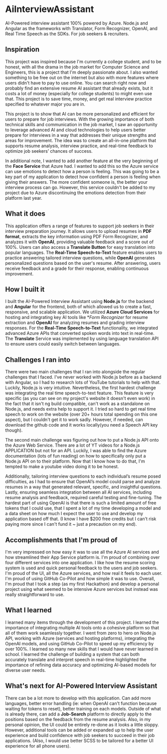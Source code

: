 # AiInterviewAssistant
AI-Powered interview assistant 100% powered by Azure. Node.js and Angular as the frameworks with Translator, Form Recognizer, OpenAI, and Real Time Speech as the SDKs. For job seekers &amp; recruiters.

## Inspiration
This project was inspired because I'm currently a college student, and to be honest, with all the drama in the job market for Computer Science and Engineers, this is a project that I'm deeply passionate about. I also wanted something to be free out on the internet but also with more features where users didn't have to pay to use online. You can search right now and probably find an extensive resume AI assistant that already exists, but it costs a lot of money (especially for college students) to might even use that. This project is to save time, money, and get real interview practice specified to whatever major you are in. 

This project is to show that AI can be more personalized and efficient for users to prepare for job interviews. With the growing importance of both technical skills and communication in the job market, I saw an opportunity to leverage advanced AI and cloud technologies to help users better prepare for interviews in a way that addresses their unique strengths and areas for improvement. The idea was to create an all-in-one platform that supports resume analysis, interview practice, and real-time feedback to optimize job seekers’ chances of success.

In additional note, I wanted to add another feature at the very beginning of the **Face Service** that Azure had. I wanted to add this so the Azure service can use emotions to detect how a person is feeling. This was going to be a key part of my application to detect how confident a person is feeling when giving their answers. The more confident someone is, the better your interview process can go. However, this service couldn't be added to my project due to Azure discontinuing the emotions detection from their platform last year.

## What it does
This application offers a range of features to support job seekers in their interview preparation journey. It allows users to upload resumes in **PDF format**, extracts the key information using PDF Form Recognizer, and analyzes it with **OpenAI**, providing valuable feedback and a score out of 100%. Users can also access a **Translate Button** for easy translation into popular languages. The **Real-Time Speech-to-Text** feature enables users to practice answering tailored interview questions, while **OpenAI** generates personalized questions based on the user's resume. After answering, users receive feedback and a grade for their response, enabling continuous improvement.

## How I built it
I built the AI-Powered Interview Assistant using **Node.js** for the backend and **Angular** for the frontend, both of which allowed us to create a fast, responsive, and scalable application. We utilized **Azure Cloud Services** for hosting and integrating key AI tools like **Form Recognizer* for resume extraction and **OpenAI** for analyzing resumes and grading interview responses. For the **Real-Time Speech-to-Text** functionality, we integrated advanced Azure APIs that converted spoken words into text in real-time. The **Translate** Service was implemented by using language translation API to ensure users could easily switch between languages.

## Challenges I ran into
There were two main challenges that I ran into alongside the regular challenges that I faced. I've never worked with Node.js before as a backend with Angular, so I had to research lots of YouTube tutorials to help with that. Luckily, Node.js is very intuitive. Nevertheless, the first hardest challenge was integrating the real time speech-to-text feature. This feature is very specific (as you can see on my project's website it doesn't even work) in the fact that it isn't ng build compatible, can't work as a standalone on Node.js, and needs extra help to support it. I tried so hard to get real time speech to work on the website (over 20+ hours total spending on this one aspect), but I couldn't get it to work sadly. However, if needed, can download the github code and it works locally(you need a Speech API key though).

The second main challenge was figuring out how to put a Node.js API onto the Azure Web Service. There are a lot of YT videos for a Node.js APPLICATION but not for an API. Luckily, I was able to find the Azure documentation (lots of fun reading) on how to specifically only put a Node.js API on to their platform. Now that I know how to do that, I'm tempted to make a youtube video doing it to be honest.

Additionally, tailoring interview questions to each individual’s resume posed difficulties, as I had to ensure that OpenAI’s model could parse and analyze resumes in a way that generated relevant, specific, and insightful questions. Lastly, ensuring seamless integration between all AI services, including resume analysis and feedback, required careful testing and fine-tuning. The hardest part of using OpenAI is that there is such a limited amount of free tokens that I could use, that I spent a lot of my time developing a model and a data sheet on how much I expect the user to use and develop my application based off that. (I know I have $200 free credits but I can't risk paying more since I can't fund it ~ just a precaution on my end).

## Accomplishments that I'm proud of
I'm very impressed on how easy it was to use all the Azure AI services and how streamlined their App Service platform is. I'm proud of combining over four different services into one application. I like how the resume scoring system is used and quick personal feedback to the users and job seekers. I'm proud of the UI, all the Azure services, and how real it feels to each user. I'm proud of using GitHub Co-Pilot and how simple it was to use. Overall, I'm proud that I took a step (as my first Hackathon) and develop a personal project using what seemed to be intensive Azure services but instead was really straightforward to use.

## What I learned
I learned many items through the development of this project. I learned the importance of integrating multiple AI tools onto a cohesive platform so that all of them work seamlessly together. I went from zero to hero on Node.js API, working with Azure (services and hosting platforms), integrating the OpenAI models, and using GitHub Co-Pilot to speed up my efficiency by over 100%. I learned so many new skills that I would have never learned in school. I learned the challenge of building a system that can both accurately translate and interpret speech in real-time highlighted the importance of refining data accuracy and optimizing AI-based models for diverse user needs.

## What's next for AI-Powered Interview Assistant
There can be a lot more to develop with this application. Can add more languages, better error handling (ie: when OpenAI can't function because waiting for tokens to reset), better training on each models. Outside of what is already there, can add a **Job-Search** platform to directly apply to the positions based on the feedback from the resume analysis. Also, in my personal opinion, the UI could be entirely re-done as it looks a little sloppy. However, additional tools can be added or expanded up to help the user experience and build confidence with job seekers to succeed in their job applications. (Also, I would use better SCSS to be tailored for a better UI experience for all phone users).
